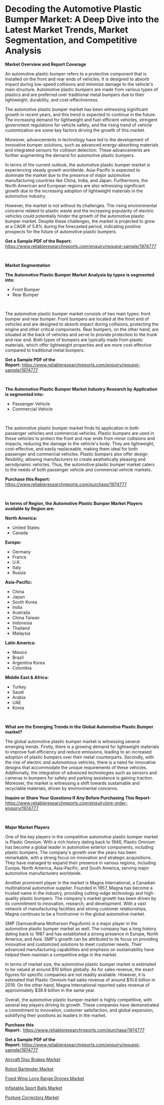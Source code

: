 <p><h1>Decoding the Automotive Plastic Bumper Market: A Deep Dive into the Latest Market Trends, Market Segmentation, and Competitive Analysis</h1></p><p><strong>Market Overview and Report Coverage</strong></p>
<p><p>An automotive plastic bumper refers to a protective component that is installed on the front and rear ends of vehicles. It is designed to absorb impact during low-speed collisions and minimize damage to the vehicle's main structure. Automotive plastic bumpers are made from various types of plastics and are preferred over traditional metal bumpers due to their lightweight, durability, and cost-effectiveness.</p><p>The automotive plastic bumper market has been witnessing significant growth in recent years, and this trend is expected to continue in the future. The increasing demand for lightweight and fuel-efficient vehicles, stringent government regulations for vehicle safety, and the rising trend of vehicle customization are some key factors driving the growth of this market.</p><p>Moreover, advancements in technology have led to the development of innovative bumper solutions, such as advanced energy-absorbing materials and integrated sensors for collision detection. These advancements are further augmenting the demand for automotive plastic bumpers.</p><p>In terms of the current outlook, the automotive plastic bumper market is experiencing steady growth worldwide. Asia-Pacific is expected to dominate the market due to the presence of major automotive manufacturing countries like China, India, and Japan. Furthermore, the North American and European regions are also witnessing significant growth due to the increasing adoption of lightweight materials in the automotive industry.</p><p>However, the market is not without its challenges. The rising environmental concerns related to plastic waste and the increasing popularity of electric vehicles could potentially hinder the growth of the automotive plastic bumper market. Despite these challenges, the market is projected to grow at a CAGR of 5.8% during the forecasted period, indicating positive prospects for the future of automotive plastic bumpers.</p></p>
<p><strong>Get a Sample PDF of the Report:</strong> <a href="https://www.reliableresearchreports.com/enquiry/request-sample/1974777">https://www.reliableresearchreports.com/enquiry/request-sample/1974777</a></p>
<p>&nbsp;</p>
<p><strong>Market Segmentation</strong></p>
<p><strong>The Automotive Plastic Bumper Market Analysis by types is segmented into:</strong></p>
<p><ul><li>Front Bumper</li><li>Rear Bumper</li></ul></p>
<p>&nbsp;</p>
<p><p>The automotive plastic bumper market consists of two main types: front bumper and rear bumper. Front bumpers are located at the front end of vehicles and are designed to absorb impact during collisions, protecting the engine and other critical components. Rear bumpers, on the other hand, are situated at the back of vehicles and serve to provide protection to the trunk and rear end. Both types of bumpers are typically made from plastic materials, which offer lightweight properties and are more cost-effective compared to traditional metal bumpers.</p></p>
<p><strong>Get a Sample PDF of the Report:</strong>&nbsp;<a href="https://www.reliableresearchreports.com/enquiry/request-sample/1974777">https://www.reliableresearchreports.com/enquiry/request-sample/1974777</a></p>
<p>&nbsp;</p>
<p><strong>The Automotive Plastic Bumper Market Industry Research by Application is segmented into:</strong></p>
<p><ul><li>Passenger Vehicle</li><li>Commercial Vehicle</li></ul></p>
<p>&nbsp;</p>
<p><p>The automotive plastic bumper market finds its application in both passenger vehicles and commercial vehicles. Plastic bumpers are used in these vehicles to protect the front and rear ends from minor collisions and impacts, reducing the damage to the vehicle's body. They are lightweight, cost-effective, and easily replaceable, making them ideal for both passenger and commercial vehicles. Plastic bumpers also offer design flexibility, allowing manufacturers to create aesthetically pleasing and aerodynamic vehicles. Thus, the automotive plastic bumper market caters to the needs of both passenger vehicle and commercial vehicle markets.</p></p>
<p><strong>Purchase this Report:</strong>&nbsp; <a href="https://www.reliableresearchreports.com/purchase/1974777">https://www.reliableresearchreports.com/purchase/1974777</a></p>
<p>&nbsp;</p>
<p><strong>In terms of Region, the Automotive Plastic Bumper Market Players available by Region are:</strong></p>
<p>
    <p> <strong> North America: </strong>
        <ul>
            <li>United States</li>
            <li>Canada</li>
        </ul>
        </p> 
    <p> <strong> Europe: </strong>
        <ul>
            <li>Germany</li>
            <li>France</li>
            <li>U.K.</li>
            <li>Italy</li>
            <li>Russia</li>
        </ul>
        </p> 
    <p> <strong> Asia-Pacific: </strong>
        <ul>
            <li>China</li>
            <li>Japan</li>
            <li>South Korea</li>
            <li>India</li>
            <li>Australia</li>
            <li>China Taiwan</li>
            <li>Indonesia</li>
            <li>Thailand</li>
            <li>Malaysia</li>
        </ul>
        </p> 
    <p> <strong> Latin America: </strong>
        <ul>
            <li>Mexico</li>
            <li>Brazil</li>
            <li>Argentina Korea</li>
            <li>Colombia</li>
        </ul>
        </p> 
    <p> <strong> Middle East & Africa: </strong>
        <ul>
            <li>Turkey</li>
            <li>Saudi</li>
            <li>Arabia</li>
            <li>UAE</li>
            <li>Korea</li>
        </ul>
    </p>
    </p>
<p>&nbsp;</p>
<p><strong>What are the Emerging Trends in the Global Automotive Plastic Bumper market?</strong></p>
<p><p>The global automotive plastic bumper market is witnessing several emerging trends. Firstly, there is a growing demand for lightweight materials to improve fuel efficiency and reduce emissions, leading to an increased adoption of plastic bumpers over their metal counterparts. Secondly, with the rise of electric and autonomous vehicles, there is a need for innovative designs that accommodate the unique requirements of these vehicles. Additionally, the integration of advanced technologies such as sensors and cameras in bumpers for safety and parking assistance is gaining traction. Moreover, the market is witnessing a shift towards sustainable and recyclable materials, driven by environmental concerns.</p></p>
<p><strong>Inquire or Share Your Questions If Any Before Purchasing This Report</strong>- <a href="https://www.reliableresearchreports.com/enquiry/pre-order-enquiry/1974777">https://www.reliableresearchreports.com/enquiry/pre-order-enquiry/1974777</a></p>
<p>&nbsp;</p>
<p><strong>Major Market Players</strong></p>
<p><p>One of the key players in the competitive automotive plastic bumper market is Plastic Omnium. With a rich history dating back to 1946, Plastic Omnium has become a global leader in automotive exterior components, including plastic bumpers. The company's growth over the years has been remarkable, with a strong focus on innovation and strategic acquisitions. They have managed to expand their presence in various regions, including Europe, North America, Asia-Pacific, and South America, serving major automotive manufacturers worldwide. </p><p>Another prominent player in the market is Magna International, a Canadian multinational automotive supplier. Founded in 1957, Magna has become a trusted name in the industry, providing cutting-edge technology and high-quality plastic bumpers. The company's market growth has been driven by its commitment to innovation, research, and development. With a vast network of manufacturing facilities and strong customer relationships, Magna continues to be a frontrunner in the global automotive market.</p><p>SMP (Samvardhana Motherson Peguform) is a major player in the automotive plastic bumper market as well. The company has a long history dating back to 1987 and has established a strong presence in Europe, North America, and Asia. SMP's growth can be attributed to its focus on providing innovative and customized solutions to meet customer needs. Their advanced manufacturing capabilities and emphasis on sustainability have helped them maintain a competitive edge in the market.</p><p>In terms of market size, the automotive plastic bumper market is estimated to be valued at around $10 billion globally. As for sales revenue, the exact figures for specific companies are not readily available. However, it is estimated that Plastic Omnium had sales revenue of around $10.6 billion in 2019. On the other hand, Magna International reported sales revenue of approximately $38.9 billion in the same year.</p><p>Overall, the automotive plastic bumper market is highly competitive, with several key players driving its growth. These companies have demonstrated a commitment to innovation, customer satisfaction, and global expansion, solidifying their positions as leaders in the market.</p></p>
<p><strong>Purchase this Report:</strong>&nbsp;&nbsp;<a href="https://www.reliableresearchreports.com/purchase/1974777">https://www.reliableresearchreports.com/purchase/1974777</a></p>
<p></p>
<p><strong>Get a Sample PDF of the Report:</strong>&nbsp;<a href="https://www.reliableresearchreports.com/enquiry/request-sample/1974777">https://www.reliableresearchreports.com/enquiry/request-sample/1974777</a></p>
<p><p><a href="https://github.com/scarol104/Market-Research-Report-List-1/blob/main/aircraft-disc-brakes-market.md">Aircraft Disc Brakes Market</a></p><p><a href="https://www.linkedin.com/pulse/robot-bartender-market-size-share-global-analysis-report-6xjvf/">Robot Bartender Market</a></p><p><a href="https://github.com/deliacustodio40/Market-Research-Report-List-1/blob/main/fixed-wing-long-range-drones-market.md">Fixed Wing Long Range Drones Market</a></p><p><a href="https://medium.com/@joanobrien1990/inflatable-sport-balls-market-outlook-industry-overview-and-forecast-2023-to-2030-e22274dafe3f">Inflatable Sport Balls Market</a></p><p><a href="https://medium.com/@rosejohnson762014/posture-correctors-market-the-key-to-successful-business-strategy-forecast-till-2030-86c7b0ee0527">Posture Correctors Market</a></p></p>